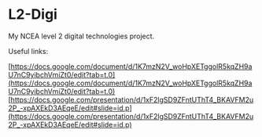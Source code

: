 # L2-Digi
My NCEA level 2 digital technologies project.

Useful links:

[https://docs.google.com/document/d/1K7mzN2V_woHpXETggolR5kqZH9aU7nC9yibchVmiZt0/edit?tab=t.0](https://docs.google.com/document/d/1K7mzN2V_woHpXETggolR5kqZH9aU7nC9yibchVmiZt0/edit?tab=t.0)
[https://docs.google.com/presentation/d/1xF2lgSD9ZFntUThT4_BKAVFM2u2P_-xpAXEkD3AEqeE/edit#slide=id.p](https://docs.google.com/presentation/d/1xF2lgSD9ZFntUThT4_BKAVFM2u2P_-xpAXEkD3AEqeE/edit#slide=id.p)
